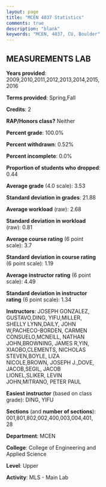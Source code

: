 ```yaml
---
layout: page
title: "MCEN 4037 Statistics"
comments: true
description: "blank"
keywords: "MCEN, 4037, CU, Boulder"
--- 
```

<head>
<script src="https://ajax.googleapis.com/ajax/libs/jquery/2.1.3/jquery.min.js"></script>
<script src="https://dl.dropboxusercontent.com/s/pc42nxpaw1ea4o9/highcharts.js?dl=0"></script>
<!-- <script src="../assets/js/highcharts.js"></script> -->
<style type="text/css">@font-face {
	font-family: "Bebas Neue";
	src: url(https://www.filehosting.org/file/details/544349/BebasNeue%20Regular.otf) format("opentype");
	}
	h1.Bebas { 
		font-family: "Bebas Neue", Verdana, Tahoma;
	}
</style>
</head>
<body>
	<div id="container" style="float: right; width: 45%; height: 88%; margin-left: 2.5%; margin-right: 2.5%;"></div>
	<script language="JavaScript">
		$(document).ready(function() {
		var chart = {type: 'column'};
		var title = {text: 'Grade Distribution'};
		var xAxis = {categories: ['A','B','C','D','F'],crosshair: true};
		var yAxis = {min: 0,title: {text: 'Percentage'}};
		var tooltip = {headerFormat: '<center><b><span style="font-size:20px">{point.key}</span></b></center>',
		               pointFormat: '<td style="padding:0"><b>{point.y:.1f}%</b></td>',
		               footerFormat: '</table>',shared: true,useHTML: true};
		var plotOptions = {column: {pointPadding: 0.0,borderWidth: 0}};  
		var credits = {enabled: false};var series= [{name: 'Percent',data: [59.71,38.19,1.99,0.11,0.0,]}];
		var json = {};
		json.chart = chart;
		json.title = title;
		json.tooltip = tooltip;
		json.xAxis = xAxis;
		json.yAxis = yAxis;  
		json.series = series;
		json.plotOptions = plotOptions;  
		json.credits = credits;
		$('#container').highcharts(json);
	});
	</script>
</body>
			   
## MEASUREMENTS LAB

**Years provided**: 2009,2010,2011,2012,2013,2014,2015,2016

**Terms provided**: Spring,Fall

**Credits**: 2

**RAP/Honors class?** Neither

**Percent grade**: 100.0%

**Percent withdrawn**: 0.52%

**Percent incomplete**: 0.0%

**Proportion of students who dropped**: 0.44

**Average grade** (4.0 scale): 3.53

**Standard deviation in grades**: 21.88

**Average workload** (raw): 2.68

**Standard deviation in workload** (raw): 0.81

**Average course rating** (6 point scale): 3.7

**Standard deviation in course rating** (6 point scale): 1.19

**Average instructor rating** (6 point scale): 4.49

**Standard deviation in instructor rating** (6 point scale): 1.34

**Instructors**: JOSEPH GONZALEZ, GUSTAVO,DING, YIFU,MILLER, SHELLY LYNN,DAILY, JOHN W,PACHECO-BORDEN, CARMEN CONSUELO,MCNEILL, NATHAN JOHN,BROWNING, JAMES R,YIN, XIAOBO,CLEMENTS, NICHOLAS STEVEN,BOYLE, LIZA NICOLE,BROWN, JOSEPH J.,DOVE, JACOB,SEGIL, JACOB LIONEL,SLIKER, LEVIN JOHN,MITRANO, PETER PAUL

**Easiest instructor** (based on class grade): DING, YIFU

**Sections** (and **number of sections**): 001,801,802,002,400,003,004,401, 28

**Department**: MCEN

**College**: College of Engineering and Applied Science

**Level**: Upper

**Activity**: MLS - Main Lab